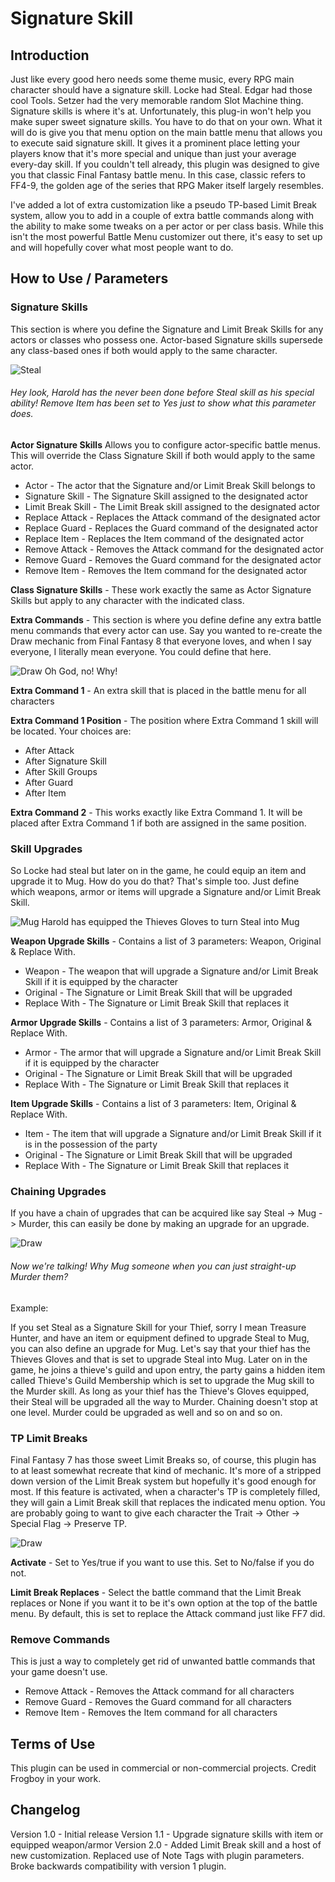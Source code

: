 # Signature Skill

## Introduction

Just like every good hero needs some theme music, every RPG main character should have a signature skill. Locke had Steal. Edgar had those cool Tools. Setzer had the very memorable random Slot Machine thing. Signature skills is where it's at. Unfortunately, this plug-in won't help you make super sweet signature skills. You have to do that on your own. What it will do is give you that menu option on the main battle menu that allows you to execute said signature skill. It gives it a prominent place letting your players know that it's more special and unique than just your average every-day skill. If you couldn't tell already, this plugin was designed to give you that classic Final Fantasy battle menu. In this case, classic refers to FF4-9, the golden age of the series that RPG Maker itself largely resembles.

I've added a lot of extra customization like a pseudo TP-based Limit Break system, allow you to add in a couple of extra battle commands along with the ability to make some tweaks on a per actor or per class basis. While this isn't the most powerful Battle Menu customizer out there, it's easy to set up and will hopefully cover what most people want to do.


## How to Use / Parameters

### Signature Skills

This section is where you define the Signature and Limit Break Skills for any actors or classes who possess one. Actor-based Signature skills supersede any class-based ones if both would apply to the same character.

![Steal](/img/snap.png)
###### Hey look, Harold has the never been done before Steal skill as his special ability! Remove Item has been set to Yes just to show what this parameter does.

**Actor Signature Skills**
Allows you to configure actor-specific battle menus. This will override the Class Signature Skill if both would apply to the same actor.
* Actor - The actor that the Signature and/or Limit Break Skill belongs to
* Signature Skill - The Signature Skill assigned to the designated actor
* Limit Break Skill - The Limit Break skill assigned to the designated actor
* Replace Attack - Replaces the Attack command of the designated actor
* Replace Guard - Replaces the Guard command of the designated actor
* Replace Item - Replaces the Item command of the designated actor
* Remove Attack - Removes the Attack command for the designated actor
* Remove Guard - Removes the Guard command for the designated actor
* Remove Item - Removes the Item command for the designated actor

**Class Signature Skills** - These work exactly the same as Actor Signature Skills but apply to any character with the indicated class.


**Extra Commands** - This section is where you define define any extra battle menu commands that every actor can use. Say you wanted to re-create the Draw mechanic from Final Fantasy 8 that everyone loves, and when I say everyone, I literally mean everyone. You could define that here.

![Draw](/img/snap2.png)
Oh God, no! Why!

**Extra Command 1** - An extra skill that is placed in the battle menu for all characters

**Extra Command 1 Position** - The position where Extra Command 1 skill will be located. Your choices are:
* After Attack
* After Signature Skill
* After Skill Groups
* After Guard
* After Item

**Extra Command 2** - This works exactly like Extra Command 1. It will be placed after Extra Command 1 if both are assigned in the same position.


### Skill Upgrades

So Locke had steal but later on in the game, he could equip an item and upgrade it to Mug. How do you do that? That's simple too. Just define which weapons, armor or items will upgrade a Signature and/or Limit Break Skill.

![Mug](/img/snap3.png)
Harold has equipped the Thieves Gloves to turn Steal into Mug

**Weapon Upgrade Skills** - Contains a list of 3 parameters: Weapon, Original & Replace With.
* Weapon - The weapon that will upgrade a Signature and/or Limit Break Skill if it is equipped by the character
* Original - The Signature or Limit Break Skill that will be upgraded
* Replace With - The Signature or Limit Break Skill that replaces it

**Armor Upgrade Skills** - Contains a list of 3 parameters: Armor, Original & Replace With.
* Armor - The armor that will upgrade a Signature and/or Limit Break Skill if it is equipped by the character
* Original - The Signature or Limit Break Skill that will be upgraded
* Replace With - The Signature or Limit Break Skill that replaces it

**Item Upgrade Skills** - Contains a list of 3 parameters: Item, Original & Replace With.
* Item - The item that will upgrade a Signature and/or Limit Break Skill if it is in the possession of the party
* Original - The Signature or Limit Break Skill that will be upgraded
* Replace With - The Signature or Limit Break Skill that replaces it


### Chaining Upgrades

If you have a chain of upgrades that can be acquired like say Steal -> Mug -> Murder, this can easily be done by making an upgrade for an upgrade.

![Draw](/img/snap4.png)
###### Now we're talking! Why Mug someone when you can just straight-up Murder them?

Example:

If you set Steal as a Signature Skill for your Thief, sorry I mean Treasure Hunter, and have an item or equipment defined to upgrade Steal to Mug, you can also define an upgrade for Mug. Let's say that your thief has the Thieves Gloves and that is set to upgrade Steal into Mug. Later on in the game, he joins a thieve's guild and upon entry, the party gains a hidden item called Thieve's Guild Membership which is set to upgrade the Mug skill to the Murder skill. As long as your thief has the Thieve's
Gloves equipped, their Steal will be upgraded all the way to Murder. Chaining doesn't stop at one level. Murder could be upgraded as well and so on and so on.


### TP Limit Breaks
Final Fantasy 7 has those sweet Limit Breaks so, of course, this plugin has to at least somewhat recreate that kind of mechanic. It's more of a stripped down version of the Limit Break system but hopefully it's good enough for most. If this feature is activated, when a character's TP is completely filled, they will gain a Limit Break skill that replaces the indicated menu option. You are probably going to want to give each character the Trait -> Other -> Special Flag -> Preserve TP.

![Draw](/img/snap5.png)

**Activate** - Set to Yes/true if you want to use this. Set to No/false if you do not.

**Limit Break Replaces** - Select the battle command that the Limit Break replaces or None if you want it to be it's own option at the top of the battle menu. By default, this is set to replace the Attack command just like FF7 did.


### Remove Commands
This is just a way to completely get rid of unwanted battle commands that your game doesn't use.
* Remove Attack - Removes the Attack command for all characters
* Remove Guard - Removes the Guard command for all characters
* Remove Item - Removes the Item command for all characters


## Terms of Use

This plugin can be used in commercial or non-commercial projects.
Credit Frogboy in your work.


## Changelog

Version 1.0 - Initial release
Version 1.1 - Upgrade signature skills with item or equipped weapon/armor
Version 2.0 - Added Limit Break skill and a host of new customization. Replaced use of Note Tags with plugin parameters. Broke backwards compatibility with version 1 plugin.
